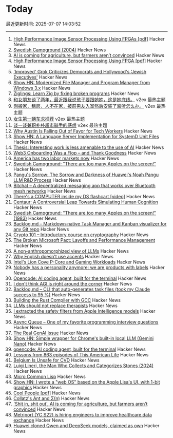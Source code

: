 # Today

最近更新时间: 2025-07-07 14:03:52

--- 
1. [High Performance Image Sensor Processing Using FPGAs [pdf]](https://oda.uni-obuda.hu/bitstream/handle/20.500.14044/10350/Gabor_S_Becker_ertekezes.pdf) Hacker News
2. [Swedish Campground (2004)](https://www.folklore.org/Swedish_Campground.html) Hacker News
3. [AI is coming for agriculture, but farmers aren’t convinced](https://theconversation.com/shit-in-shit-out-ai-is-coming-for-agriculture-but-farmers-arent-convinced-259997) Hacker News
4. [High Performance Image Sensor Processing Using FPGA [pdf]](https://oda.uni-obuda.hu/bitstream/handle/20.500.14044/10350/Gabor_S_Becker_ertekezes.pdf) Hacker News
5. ['Improved' Grok Criticizes Democrats and Hollywood's 'Jewish Executives'](https://techcrunch.com/2025/07/06/improved-grok-criticizes-democrats-and-hollywoods-jewish-executives/) Hacker News
6. [Show HN: Modernized File Manager and Program Manager from Windows 3.x](https://github.com/brianluft/heirloom) Hacker News
7. [Ziglings: Learn Zig by fixing broken programs](https://codeberg.org/ziglings/exercises) Hacker News
8. [和女朋友谈了两年，最近跟我说孩子要跟她姓，这是她底线。](https://www.v2ex.com/t/1143411) v2ex 最热主题
9. [刚搬家，租房，人不在家，被前男友入室然后安装了监听怎么办。](https://www.v2ex.com/t/1143405) v2ex 最热主题
10. [女生第一辆车求推荐](https://www.v2ex.com/t/1143380) v2ex 最热主题
11. [谈一谈兼职朴朴超市骑手的感想](https://www.v2ex.com/t/1143377) v2ex 最热主题
12. [Why Austin Is Falling Out of Favor for Tech Workers](https://www.wsj.com/podcasts/tech-news-briefing/why-austin-is-falling-out-of-favor-for-tech-workers/8bc9e026-76ef-46c8-933e-ec6901b3eb38) Hacker News
13. [Show HN: A Language Server Implementation for SystemD Unit Files](https://github.com/JFryy/systemd-lsp) Hacker News
14. [Thesis: Interesting work is less amenable to the use of AI](https://remark.ing/rob/rob/Thesis-interesting-work-ie) Hacker News
15. [Web3 Onboarding Was a Flop – and Thank Goodness](https://tomhadley.link/blog/web3-onboarding-flop) Hacker News
16. [America has two labor markets now](https://www.axios.com/2025/07/06/unemployment-job-market-education-health-care) Hacker News
17. [Swedish Campground: "There are too many Apples on the screen!"](https://www.folklore.org/Swedish_Campground.html) Hacker News
18. [Pangu's Sorrow: The Sorrow and Darkness of Huawei's Noah Pangu LLM R&D Process](https://github.com/moonlightelite/True-Story-of-Pangu/blob/main/README.md) Hacker News
19. [Bitchat – A decentralized messaging app that works over Bluetooth mesh networks](https://github.com/jackjackbits/bitchat) Hacker News
20. [There's a COMPUTER inside my DS flashcart [video]](https://www.youtube.com/watch?v=uq0pJmd7GAA) Hacker News
21. [Centaur: A Controversial Leap Towards Simulating Human Cognition](https://insidescientific.com/centaur-a-controversial-leap-towards-simulating-human-cognition/) Hacker News
22. [Swedish Campground: "There are too many Apples on the screen!" (1983)](https://www.folklore.org/Swedish_Campground.html) Hacker News
23. [Backlog.md – Markdown‑native Task Manager and Kanban visualizer for any Git repo](https://github.com/MrLesk/Backlog.md) Hacker News
24. [Crypto 101 – Introductory course on cryptography](https://www.crypto101.io/) Hacker News
25. [The Broken Microsoft Pact: Layoffs and Performance Management](https://danielsada.tech/blog/microsoft-pact/) Hacker News
26. [A non-anthropomorphized view of LLMs](http://addxorrol.blogspot.com/2025/07/a-non-anthropomorphized-view-of-llms.html) Hacker News
27. [Why English doesn't use accents](https://www.deadlanguagesociety.com/p/why-english-doesnt-use-accents) Hacker News
28. [Intel's Lion Cove P-Core and Gaming Workloads](https://chipsandcheese.com/p/intels-lion-cove-p-core-and-gaming) Hacker News
29. [Nobody has a personality anymore: we are products with labels](https://www.freyaindia.co.uk/p/nobody-has-a-personality-anymore) Hacker News
30. [Opencode: AI coding agent, built for the terminal](https://github.com/sst/opencode) Hacker News
31. [I don't think AGI is right around the corner](https://www.dwarkesh.com/p/timelines-june-2025) Hacker News
32. [Backlog.md – CLI that auto-generates task files (took my Claude success to 95 %)](https://github.com/MrLesk/Backlog.md) Hacker News
33. [Building the Rust Compiler with GCC](https://fractalfir.github.io/generated_html/cg_gcc_bootstrap.html) Hacker News
34. [LLMs should not replace therapists](https://arxiv.org/abs/2504.18412) Hacker News
35. [I extracted the safety filters from Apple Intelligence models](https://github.com/BlueFalconHD/apple_generative_model_safety_decrypted) Hacker News
36. [Async Queue – One of my favorite programming interview questions](https://davidgomes.com/async-queue-interview-ai/) Hacker News
37. [The Real GenAI Issue](https://www.tbray.org/ongoing/When/202x/2025/07/06/AI-Manifesto) Hacker News
38. [Show HN: Simple wrapper for Chrome's built-in local LLM (Gemini Nano)](https://github.com/kstonekuan/simple-chromium-ai) Hacker News
39. [opencode: AI coding agent, built for the terminal](https://github.com/sst/opencode) Hacker News
40. [Lessons from 863 episodes of This American Life](https://indarktrees.com/misc/tal/) Hacker News
41. [Belgium Is Unsafe for CVD](https://floort.net/posts/belgium-unsafe-for-cvd/) Hacker News
42. [Luigi Lineri, the Man Who Collects and Categorizes Stones (2024)](https://mossandfog.com/luigi-lineri-the-man-who-collects-and-categorizes-stones/) Hacker News
43. [Micro Common Lisp](https://t3x.org/mcl/index.html) Hacker News
44. [Show HN: I wrote a "web OS" based on the Apple Lisa's UI, with 1-bit graphics](https://alpha.lisagui.com/) Hacker News
45. [Cool People [pdf]](https://www.apa.org/pubs/journals/releases/xge-xge0001799.pdf) Hacker News
46. [Collatz's Ant and Σ(n)](https://gbragafibra.github.io/2025/07/06/collatz_ant5.html) Hacker News
47. ['Shit in, shit out', AI is coming for agriculture, but farmers aren’t convinced](https://theconversation.com/shit-in-shit-out-ai-is-coming-for-agriculture-but-farmers-arent-convinced-259997) Hacker News
48. [Metriport (YC S22) is hiring engineers to improve healthcare data exchange](https://www.ycombinator.com/companies/metriport/jobs/Rn2Je8M-software-engineer) Hacker News
49. [Huawei cloned Qwen and DeepSeek models, claimed as own](https://dilemmaworks.substack.com/p/whistleblower-huawei-cloned-and-renamed) Hacker News
